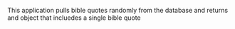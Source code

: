This application pulls bible quotes randomly from the database and returns and object that incluedes a single bible quote
